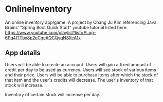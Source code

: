 # OnlineInventory

An online inventory app/game.
A project by Chang Ju Kim referencing Java Brains' "Spring Boot Quick Start" youtube tutorial listed here: https://www.youtube.com/playlist?list=PLqq-6Pq4lTTbx8p2oCgcAQGQyqN8XeA1x

## App details

Users will be able to create an account.
Users will gain a fixed amount of credit per day to be used as currency.
Users will see stock of various items and their price.
Users will be able to purchase items after which the stock of that item and the user's credits will decrease. The user's inventory of that stock will increase.

Inventory of certain stock will increase per day.
